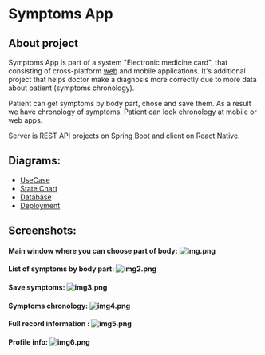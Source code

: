 # Symptoms App
## About project
Symptoms App is part of a system "Electronic medicine card", that consisting of cross-platform [web](https://github.com/MrGold6/medcart) and mobile applications.
It's additional project that helps doctor make a diagnosis more correctly due to more data about patient (symptoms chronology).

Patient can get symptoms by body part, chose and save them. As a result we have chronology of symptoms.
Patient can look chronology at mobile or web apps. 

Server is REST API projects on Spring Boot and client on React Native.

## Diagrams:
* [UseCase](https://drive.google.com/file/d/1e3DO7SRFuwvvlDVfuzJKhg1SVcHHkm4L/view?usp=sharing)
* [State Chart](https://drive.google.com/file/d/1IzRqSl2xvJFCWvh7ohSeZ1yq3Zhmc5Ud/view?usp=sharing)
* [Database](https://drive.google.com/file/d/1f7f6KTtPT7f_X6OTF2PZFO4N0OGbzIKm/view?usp=sharing)
* [Deployment](https://drive.google.com/file/d/1-qLb4mB_VwrxrVzBBMXO4aBFuOvqKfGM/view?usp=sharing)

## Screenshots:

#### Main window where you can choose part of body: ![img.png](img/img.jpg)
#### List of symptoms by body part: ![img2.png](img/img2.jpg)
#### Save symptoms: ![img3.png](img/img3.jpg)
#### Symptoms chronology: ![img4.png](img/img4.jpg)
#### Full record information : ![img5.png](img/img5.jpg)
#### Profile info: ![img6.png](img/img6.jpg)
